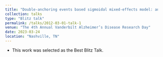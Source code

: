 ```yaml
---
title: "Double-anchoring events based sigmoidal mixed-effects model: an application in Alzheimer’s disease progression."
collection: talks
type: "Blitz talk"
permalink: /talks/2012-03-01-talk-1
venue: "The 4th Annual Vanderbilt Alzheimer’s Disease Research Day"
date: 2023-03-24
location: "Nashville, TN"
---
```


+ This work was selected as the Best Blitz Talk. 
